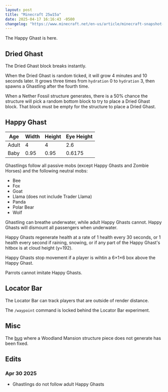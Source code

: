 ```yaml
---
layout: post
title: "Minecraft 25w15a"
date: 2025-04-17 16:16:43 -0500
changelog: "https://www.minecraft.net/en-us/article/minecraft-snapshot-25w15a"
---
```


The Happy Ghast is here.

## Dried Ghast

The Dried Ghast block breaks instantly.

When the Dried Ghast is random ticked, it will grow 4 minutes and 10 seconds later. It grows three times from `hydration` 0 to `hydration` 3, then spawns a Ghastling after the fourth time.

When a Nether Fossil structure generates, there is a 50% chance the structure will pick a random bottom block to try to place a Dried Ghast block. That block must be empty for the structure to place a Dried Ghast.

## Happy Ghast

| Age   | Width | Height | Eye Height |
| ----- | ----- | ------ | ---------- |
| Adult | 4     | 4      | 2.6        |
| Baby  | 0.95  | 0.95   | 0.6175     |

Ghastlings follow all passive mobs (except Happy Ghasts and Zombie Horses) and the following neutral mobs:
- Bee
- Fox
- Goat
- Llama (does not include Trader Llama)
- Panda
- Polar Bear
- Wolf

Ghastling can breathe underwater, while adult Happy Ghasts cannot. Happy Ghasts will dismount all passengers when underwater.

Happy Ghasts regenerate health at a rate of 1 health every 30 seconds, or 1 health every second if raining, snowing, or if any part of the Happy Ghast's hitbox is at cloud height (y=192).

Happy Ghasts stop movement if a player is wihtin a 6×1×6 box above the Happy Ghast.

Parrots cannot imitate Happy Ghasts.

## Locator Bar

The Locator Bar can track players that are outside of render distance.

The `/waypoint` command is locked behind the Locator Bar experiment.

## Misc

The [bug](https://bugs.mojang.com/browse/MC/issues/MC-240121) where a Woodland Mansion structure piece does not generate has been fixed.

## Edits

### Apr 30 2025

- Ghastlings do not follow adult Happy Ghasts

